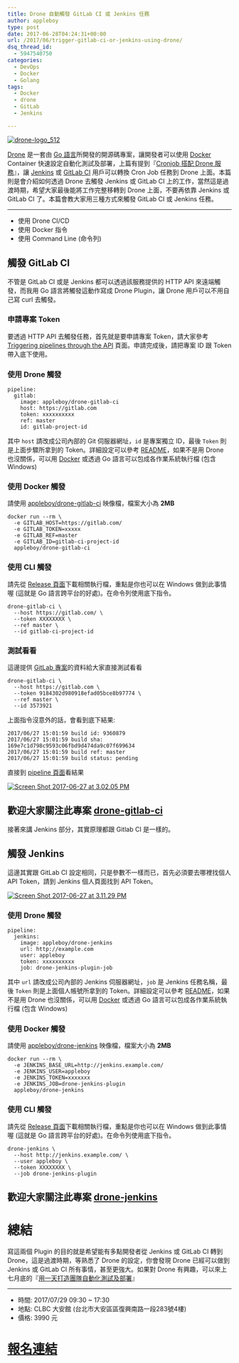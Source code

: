 ```yaml
---
title: Drone 自動觸發 GitLab CI 或 Jenkins 任務
author: appleboy
type: post
date: 2017-06-28T04:24:31+00:00
url: /2017/06/trigger-gitlab-ci-or-jenkins-using-drone/
dsq_thread_id:
  - 5947540750
categories:
  - DevOps
  - Docker
  - Golang
tags:
  - Docker
  - drone
  - GitLab
  - Jenkins

---
```

[<img src="https://i1.wp.com/c1.staticflickr.com/5/4236/34957940160_435d83114f_z.jpg?w=840&#038;ssl=1" alt="drone-logo_512" data-recalc-dims="1" />][1]

[Drone][2] 是一套由 [Go 語言][3]所開發的開源碼專案，讓開發者可以使用 [Docker][4] Container 快速設定自動化測試及部署，上篇有提到『[Cronjob 搭配 Drone 服務][5]』，讓 [Jenkins][6] 或 [GitLab CI][7] 用戶可以轉換 Cron Job 任務到 Drone 上面。本篇則是會介紹如何透過 Drone 去觸發 Jenkins 或 GitLab CI 上的工作，當然這是過渡時期，希望大家最後能將工作完整移轉到 Drone 上面，不要再依靠 Jenkins 或 GitLab CI 了。本篇會教大家用三種方式來觸發 GitLab CI 或 Jenkins 任務。

* * *

  * 使用 Drone CI/CD
  * 使用 Docker 指令
  * 使用 Command Line (命令列)

<!--more-->

## 觸發 GitLab CI

不管是 GitLab CI 或是 Jenkins 都可以透過該服務提供的 HTTP API 來遠端觸發，而我用 Go 語言將觸發這動作寫成 Drone Plugin，讓 Drone 用戶可以不用自己寫 curl 去觸發。

### 申請專案 Token

要透過 HTTP API 去觸發任務，首先就是要申請專案 Token，請大家參考 [Triggering pipelines through the API][8] 頁面。申請完成後，請把專案 ID 跟 Token 帶入底下使用。

### 使用 Drone 觸發

<pre><code class="language-yml">pipeline:
  gitlab:
    image: appleboy/drone-gitlab-ci
    host: https://gitlab.com
    token: xxxxxxxxxx
    ref: master
    id: gitlab-project-id</code></pre>

其中 `host` 請改成公司內部的 Git 伺服器網址，`id` 是專案獨立 ID，最後 `Token` 則是上面步驟所拿到的 Token。詳細設定可以參考 [README][9]，如果不是用 Drone 也沒關係，可以用 [Docker][4] 或透過 Go 語言可以包成各作業系統執行檔 (包含 Windows)

### 使用 Docker 觸發

請使用 [appleboy/drone-gitlab-ci][10] 映像檔，檔案大小為 **2MB**

<pre><code class="language-bash">docker run --rm \
  -e GITLAB_HOST=https://gitlab.com/
  -e GITLAB_TOKEN=xxxxx
  -e GITLAB_REF=master
  -e GITLAB_ID=gitlab-ci-project-id
  appleboy/drone-gitlab-ci</code></pre>

### 使用 CLI 觸發

請先從 [Release 頁面][11]下載相關執行檔，重點是你也可以在 Windows 做到此事情喔 (這就是 Go 語言跨平台的好處)。在命令列使用底下指令。

<pre><code class="language-bash">drone-gitlab-ci \
  --host https://gitlab.com/ \
  --token XXXXXXXX \
  --ref master \
  --id gitlab-ci-project-id</code></pre>

### 測試看看

這邊提供 [GitLab 專案][12]的資料給大家直接測試看看

<pre><code class="language-bash">drone-gitlab-ci \
  --host https://gitlab.com \
  --token 9184302d980918efad05bce8b97774 \
  --ref master \
  --id 3573921</code></pre>

上面指令沒意外的話，會看到底下結果:

<pre><code class="language-bash">2017/06/27 15:01:59 build id: 9360879
2017/06/27 15:01:59 build sha: 169e7c1d798c9593c06fbd9d474da9c07f699634
2017/06/27 15:01:59 build ref: master
2017/06/27 15:01:59 build status: pending</code></pre>

直接到 [pipeline 頁面][13]看結果

[<img src="https://i0.wp.com/c1.staticflickr.com/5/4215/34754106413_76245957df_z.jpg?w=840&#038;ssl=1" alt="Screen Shot 2017-06-27 at 3.02.05 PM" data-recalc-dims="1" />][14]

## 歡迎大家關注此專案 [drone-gitlab-ci][15]

接著來講 Jenkins 部分，其實原理都跟 Gitlab CI 是一樣的。

## 觸發 Jenkins

這邊其實跟 GitLab CI 設定相同，只是參數不一樣而已，首先必須要去哪裡找個人 API Token，請到 Jenkins 個人頁面找到 API Token。

[<img src="https://i1.wp.com/c1.staticflickr.com/5/4285/35395239122_946b2404e0_z.jpg?w=840&#038;ssl=1" alt="Screen Shot 2017-06-27 at 3.11.29 PM" data-recalc-dims="1" />][16]

### 使用 Drone 觸發

<pre><code class="language-yml">pipeline:
  jenkins:
    image: appleboy/drone-jenkins
    url: http://example.com
    user: appleboy
    token: xxxxxxxxxx
    job: drone-jenkins-plugin-job</code></pre>

其中 `url` 請改成公司內部的 Jenkins 伺服器網址，`job` 是 Jenkins 任務名稱，最後 `Token` 則是上面個人帳號所拿到的 Token。詳細設定可以參考 [README][17]，如果不是用 Drone 也沒關係，可以用 [Docker][4] 或透過 Go 語言可以包成各作業系統執行檔 (包含 Windows)

### 使用 Docker 觸發

請使用 [appleboy/drone-jenkins][18] 映像檔，檔案大小為 **2MB**

<pre><code class="language-bash">docker run --rm \
  -e JENKINS_BASE_URL=http://jenkins.example.com/
  -e JENKINS_USER=appleboy
  -e JENKINS_TOKEN=xxxxxxx
  -e JENKINS_JOB=drone-jenkins-plugin
  appleboy/drone-jenkins</code></pre>

### 使用 CLI 觸發

請先從 [Release 頁面][19]下載相關執行檔，重點是你也可以在 Windows 做到此事情喔 (這就是 Go 語言跨平台的好處)。在命令列使用底下指令。

<pre><code class="language-bash">drone-jenkins \
  --host http://jenkins.example.com/ \
  --user appleboy \
  --token XXXXXXXX \
  --job drone-jenkins-plugin</code></pre>

## 歡迎大家關注此專案 [drone-jenkins][20]

# 總結

寫這兩個 Plugin 的目的就是希望能有多點開發者從 Jenkins 或 GitLab CI 轉到 Drone，這是過渡時期，等熟悉了 Drone 的設定，你會發現 Drone 已經可以做到 Jenkins 或 GitLab CI 所有事情，甚至更強大。如果對 Drone 有興趣，可以來上七月底的『[用一天打造團隊自動化測試及部署][21]』

* * *

  * 時間: 2017/07/29 09:30 ~ 17:30
  * 地點: CLBC 大安館 (台北市大安區區復興南路一段283號4樓)
  * 價格: 3990 元

# [報名連結][21]

 [1]: https://www.flickr.com/photos/appleboy/34957940160/in/dateposted-public/ "drone-logo_512"
 [2]: https://github.com/drone/drone
 [3]: https://golang.org/
 [4]: http://docker.com/
 [5]: https://blog.wu-boy.com/2017/06/how-to-schedule-builds-in-drone/
 [6]: https://jenkins.io/
 [7]: https://about.gitlab.com/features/gitlab-ci-cd/
 [8]: https://docs.gitlab.com/ee/ci/triggers/
 [9]: https://github.com/appleboy/drone-gitlab-ci/blob/master/DOCS.md
 [10]: https://hub.docker.com/r/appleboy/drone-gitlab-ci/
 [11]: https://github.com/appleboy/drone-gitlab-ci/releases
 [12]: https://gitlab.com/appleboy/go-hello
 [13]: https://gitlab.com/appleboy/go-hello/pipelines
 [14]: https://www.flickr.com/photos/appleboy/34754106413/in/dateposted-public/ "Screen Shot 2017-06-27 at 3.02.05 PM"
 [15]: https://github.com/appleboy/drone-gitlab-ci
 [16]: https://www.flickr.com/photos/appleboy/35395239122/in/dateposted-public/ "Screen Shot 2017-06-27 at 3.11.29 PM"
 [17]: https://github.com/appleboy/drone-jenkins/blob/master/DOCS.md
 [18]: https://hub.docker.com/r/appleboy/drone-jenkins/
 [19]: https://github.com/appleboy/drone-jenkins/releases
 [20]: https://github.com/appleboy/drone-jenkins
 [21]: http://learning.ithome.com.tw/course/9cT5RF2vOMMrCfx